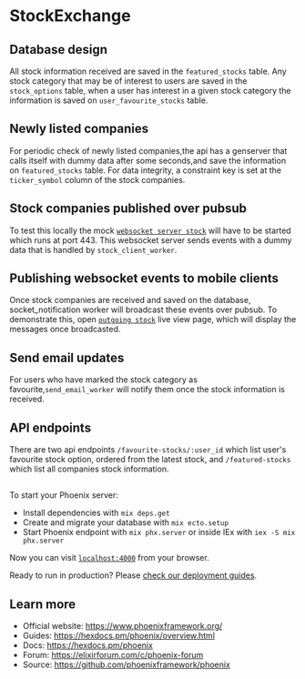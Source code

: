 # StockExchange

## Database design
All stock information received are saved in the `featured_stocks` table. Any stock category that may be of interest to users are saved in the `stock_options` table, when a user has interest in a given stock category the information is saved on `user_favourite_stocks` table.

## Newly listed companies
  For periodic check of newly listed companies,the api has a genserver that calls itself with dummy data after some seconds,and save the information on `featured_stocks` table. For data integrity, a constraint key is set at the `ticker_symbol` column of the stock companies.

## Stock companies published over pubsub
  To test this locally the mock [`websocket server stock`](https://github.com/olengedavid/Mock-websocket-server) will have to be started which runs at port 443. This websocket server sends events with a dummy data that is handled by `stock_client_worker`.

## Publishing websocket events to mobile clients
  Once stock companies are received and saved on the database, socket_notification worker will broadcast these events over pubsub. To demonstrate this, open [`outgoing stock`](http://localhost:4000/outgoing-stock/simulation) live view page, which will display the messages once broadcasted.

## Send email updates
  For users who have marked the stock category as favourite,`send_email_worker` will notify them once the stock information is received.

## API endpoints
  There are two api endpoints `/favourite-stocks/:user_id` which list user's favourite stock option, ordered from the latest stock, and `/featured-stocks` which list all companies stock information.

## 
To start your Phoenix server:

  * Install dependencies with `mix deps.get`
  * Create and migrate your database with `mix ecto.setup`
  * Start Phoenix endpoint with `mix phx.server` or inside IEx with `iex -S mix phx.server`

Now you can visit [`localhost:4000`](http://localhost:4000) from your browser.

Ready to run in production? Please [check our deployment guides](https://hexdocs.pm/phoenix/deployment.html).

## Learn more

  * Official website: https://www.phoenixframework.org/
  * Guides: https://hexdocs.pm/phoenix/overview.html
  * Docs: https://hexdocs.pm/phoenix
  * Forum: https://elixirforum.com/c/phoenix-forum
  * Source: https://github.com/phoenixframework/phoenix
